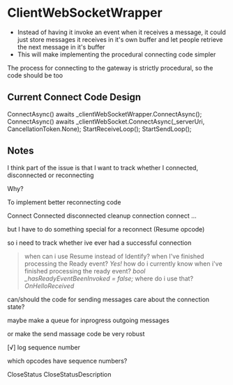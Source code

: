 # ClientWebSocketWrapper
- Instead of having it invoke an event when it receives a message, it could just store messages it receives in it's own buffer and let people retrieve the next message in it's buffer
- This will make implementing the procedural connecting code simpler

The process for connecting to the gateway is strictly procedural, so the code should be too

## Current Connect Code Design
ConnectAsync()
awaits _clientWebSocketWrapper.ConnectAsync();
ConnectAsync()
awaits _clientWebSocket.ConnectAsync(_serverUri, CancellationToken.None);
StartReceiveLoop();
StartSendLoop();


## Notes
I think part of the issue is that I want to track whether I connected, disconnected or reconnecting

Why?

To implement better reconnecting code

Connect
Connected
disconnected
cleanup connection
connect
...

but I have to do something special for a reconnect (Resume opcode)

so i need to track whether ive ever had a successful connection

> when can i use Resume instead of Identify?
> when I've finished processing the Ready event?
*Yes!*
> how do i currently know when i've finished processing the ready event?
*bool _hasReadyEventBeenInvoked = false;*
> where do i use that?
*OnHelloReceived*

can/should the code for sending messages care about the connection state?

maybe make a queue for inprogress outgoing messages

or make the send massage code be very robust

[√] log sequence number

which opcodes have sequence numbers?

CloseStatus
CloseStatusDescription